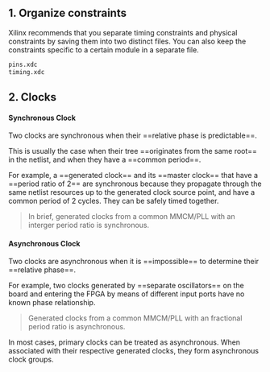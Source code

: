 ## 1. Organize constraints
Xilinx recommends that you separate timing constraints and physical constraints by saving them into two distinct files. You can also keep the constraints specific to a certain module in a separate file.
```tcl
pins.xdc
timing.xdc
```

## 2. Clocks

#### Synchronous Clock

Two clocks are synchronous when their ==relative phase is predictable==. 

This is usually the case when their tree ==originates from the same root== in the netlist, and when they have a ==common period==.

For example, a ==generated clock== and its ==master clock== that have a ==period ratio of 2== are synchronous because they propagate through the same netlist resources up to the generated clock source point, and have a common period of 2 cycles. They can be safely timed together.

> In brief, generated clocks from a common MMCM/PLL with an interger period ratio is synchronous.  

#### Asynchronous Clock

Two clocks are asynchronous when it is ==impossible== to determine their ==relative phase==.

For example, two clocks generated by ==separate oscillators== on the board and entering the FPGA by means of different input ports have no known phase relationship. 

> Generated clocks from a common MMCM/PLL with an fractional period ratio is asynchronous.

In most cases, primary clocks can be treated as asynchronous. When associated with their respective generated clocks, they form asynchronous clock groups.


